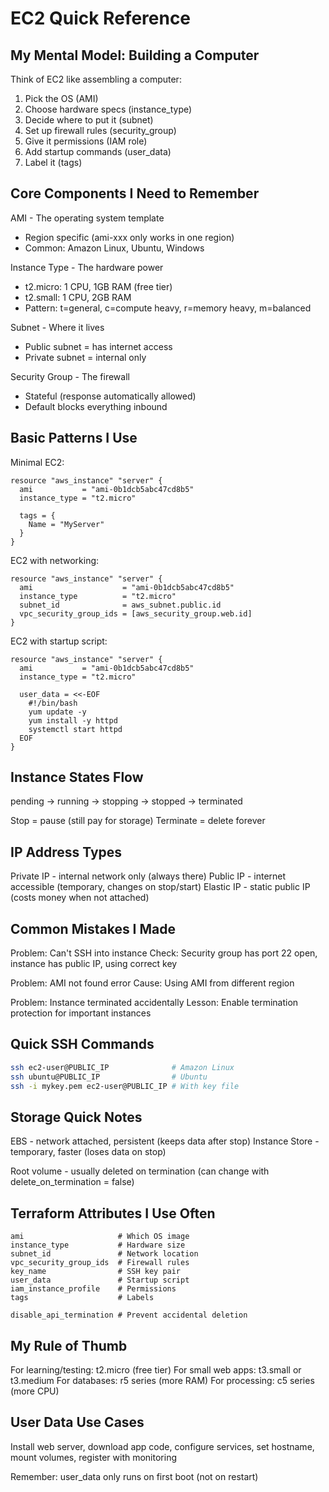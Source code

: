 # EC2 Quick Reference

## My Mental Model: Building a Computer

Think of EC2 like assembling a computer:
1. Pick the OS (AMI)
2. Choose hardware specs (instance_type)
3. Decide where to put it (subnet)
4. Set up firewall rules (security_group)
5. Give it permissions (IAM role)
6. Add startup commands (user_data)
7. Label it (tags)

## Core Components I Need to Remember

AMI - The operating system template
- Region specific (ami-xxx only works in one region)
- Common: Amazon Linux, Ubuntu, Windows

Instance Type - The hardware power
- t2.micro: 1 CPU, 1GB RAM (free tier)
- t2.small: 1 CPU, 2GB RAM
- Pattern: t=general, c=compute heavy, r=memory heavy, m=balanced

Subnet - Where it lives
- Public subnet = has internet access
- Private subnet = internal only

Security Group - The firewall
- Stateful (response automatically allowed)
- Default blocks everything inbound

## Basic Patterns I Use

Minimal EC2:
```hcl
resource "aws_instance" "server" {
  ami           = "ami-0b1dcb5abc47cd8b5"
  instance_type = "t2.micro"
  
  tags = {
    Name = "MyServer"
  }
}
```

EC2 with networking:
```hcl
resource "aws_instance" "server" {
  ami                    = "ami-0b1dcb5abc47cd8b5"
  instance_type          = "t2.micro"
  subnet_id              = aws_subnet.public.id
  vpc_security_group_ids = [aws_security_group.web.id]
}
```

EC2 with startup script:
```hcl
resource "aws_instance" "server" {
  ami           = "ami-0b1dcb5abc47cd8b5"
  instance_type = "t2.micro"
  
  user_data = <<-EOF
    #!/bin/bash
    yum update -y
    yum install -y httpd
    systemctl start httpd
  EOF
}
```

## Instance States Flow

pending -> running -> stopping -> stopped -> terminated

Stop = pause (still pay for storage)
Terminate = delete forever

## IP Address Types

Private IP - internal network only (always there)
Public IP - internet accessible (temporary, changes on stop/start)
Elastic IP - static public IP (costs money when not attached)

## Common Mistakes I Made

Problem: Can't SSH into instance
Check: Security group has port 22 open, instance has public IP, using correct key

Problem: AMI not found error
Cause: Using AMI from different region

Problem: Instance terminated accidentally
Lesson: Enable termination protection for important instances

## Quick SSH Commands

```bash
ssh ec2-user@PUBLIC_IP              # Amazon Linux
ssh ubuntu@PUBLIC_IP                # Ubuntu
ssh -i mykey.pem ec2-user@PUBLIC_IP # With key file
```

## Storage Quick Notes

EBS - network attached, persistent (keeps data after stop)
Instance Store - temporary, faster (loses data on stop)

Root volume - usually deleted on termination (can change with delete_on_termination = false)

## Terraform Attributes I Use Often

```hcl
ami                     # Which OS image
instance_type           # Hardware size
subnet_id               # Network location
vpc_security_group_ids  # Firewall rules
key_name                # SSH key pair
user_data               # Startup script
iam_instance_profile    # Permissions
tags                    # Labels

disable_api_termination # Prevent accidental deletion
```

## My Rule of Thumb

For learning/testing: t2.micro (free tier)
For small web apps: t3.small or t3.medium
For databases: r5 series (more RAM)
For processing: c5 series (more CPU)

## User Data Use Cases

Install web server, download app code, configure services, set hostname, mount volumes, register with monitoring

Remember: user_data only runs on first boot (not on restart)